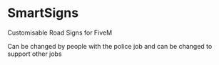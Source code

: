 # SmartSigns


Customisable Road Signs for FiveM

Can be changed by people with the police job and can be changed to support other jobs


